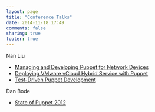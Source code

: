 ```yaml
---
layout: page
title: "Conference Talks"
date: 2014-11-18 17:49
comments: false
sharing: true
footer: true
---
```

Nan Liu
* [Managing and Developing Puppet for Network Devices](http://www.slideshare.net/NanLiu1/puppet-conf-2012-managing-network-devices-with-puppet)
* [Deploying VMware vCloud Hybrid Service with Puppet](https://www.youtube.com/watch?v=HqdLArqgblg)
* [Test-Driven Puppet Development](https://www.youtube.com/watch?v=GoLE6JJU6mA)

Dan Bode
* [State of Puppet 2012](https://www.youtube.com/watch?v=Z8EOizsaC7w)
